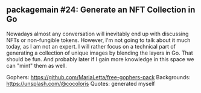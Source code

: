 ## packagemain #24: Generate an NFT Collection in Go

Nowadays almost any conversation will inevitably end up with discussing NFTs or non-fungible tokens. However, I'm not going to talk about it much today, as I am not an expert. I will rather focus on a technical part of generating a collection of unique images by blending the layers in Go. That should be fun. And probably later if I gain more knowledge in this space we can "mint" them as well.

Gophers: https://github.com/MariaLetta/free-gophers-pack
Backgrounds: https://unsplash.com/@cocoloris
Quotes: generated myself